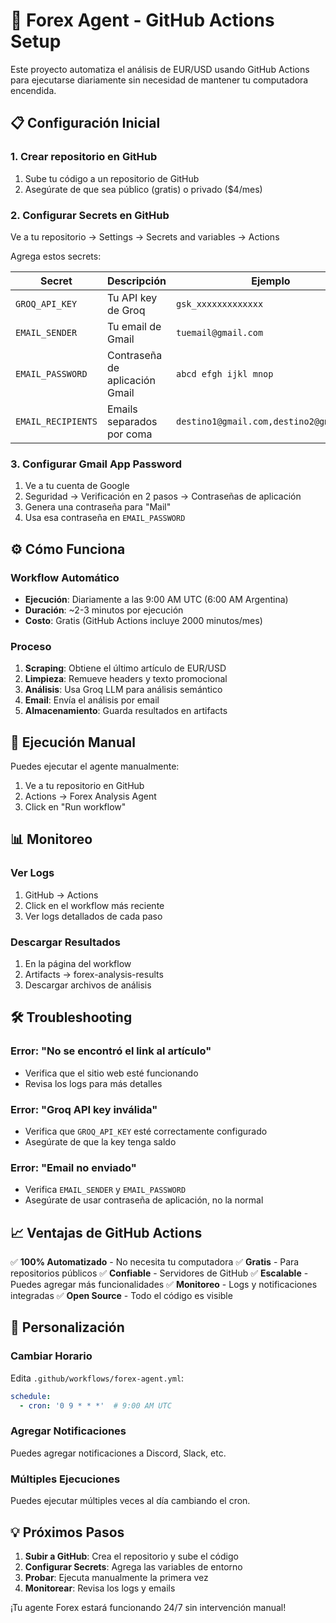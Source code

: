 # 🚀 Forex Agent - GitHub Actions Setup

Este proyecto automatiza el análisis de EUR/USD usando GitHub Actions para ejecutarse diariamente sin necesidad de mantener tu computadora encendida.

## 📋 Configuración Inicial

### 1. Crear repositorio en GitHub
1. Sube tu código a un repositorio de GitHub
2. Asegúrate de que sea público (gratis) o privado ($4/mes)

### 2. Configurar Secrets en GitHub
Ve a tu repositorio → Settings → Secrets and variables → Actions

Agrega estos secrets:

| Secret | Descripción | Ejemplo |
|--------|-------------|---------|
| `GROQ_API_KEY` | Tu API key de Groq | `gsk_xxxxxxxxxxxxx` |
| `EMAIL_SENDER` | Tu email de Gmail | `tuemail@gmail.com` |
| `EMAIL_PASSWORD` | Contraseña de aplicación Gmail | `abcd efgh ijkl mnop` |
| `EMAIL_RECIPIENTS` | Emails separados por coma | `destino1@gmail.com,destino2@gmail.com` |

### 3. Configurar Gmail App Password
1. Ve a tu cuenta de Google
2. Seguridad → Verificación en 2 pasos → Contraseñas de aplicación
3. Genera una contraseña para "Mail"
4. Usa esa contraseña en `EMAIL_PASSWORD`

## ⚙️ Cómo Funciona

### Workflow Automático
- **Ejecución**: Diariamente a las 9:00 AM UTC (6:00 AM Argentina)
- **Duración**: ~2-3 minutos por ejecución
- **Costo**: Gratis (GitHub Actions incluye 2000 minutos/mes)

### Proceso
1. **Scraping**: Obtiene el último artículo de EUR/USD
2. **Limpieza**: Remueve headers y texto promocional
3. **Análisis**: Usa Groq LLM para análisis semántico
4. **Email**: Envía el análisis por email
5. **Almacenamiento**: Guarda resultados en artifacts

## 🔧 Ejecución Manual

Puedes ejecutar el agente manualmente:
1. Ve a tu repositorio en GitHub
2. Actions → Forex Analysis Agent
3. Click en "Run workflow"

## 📊 Monitoreo

### Ver Logs
1. GitHub → Actions
2. Click en el workflow más reciente
3. Ver logs detallados de cada paso

### Descargar Resultados
1. En la página del workflow
2. Artifacts → forex-analysis-results
3. Descargar archivos de análisis

## 🛠️ Troubleshooting

### Error: "No se encontró el link al artículo"
- Verifica que el sitio web esté funcionando
- Revisa los logs para más detalles

### Error: "Groq API key inválida"
- Verifica que `GROQ_API_KEY` esté correctamente configurado
- Asegúrate de que la key tenga saldo

### Error: "Email no enviado"
- Verifica `EMAIL_SENDER` y `EMAIL_PASSWORD`
- Asegúrate de usar contraseña de aplicación, no la normal

## 📈 Ventajas de GitHub Actions

✅ **100% Automatizado** - No necesita tu computadora
✅ **Gratis** - Para repositorios públicos
✅ **Confiable** - Servidores de GitHub
✅ **Escalable** - Puedes agregar más funcionalidades
✅ **Monitoreo** - Logs y notificaciones integradas
✅ **Open Source** - Todo el código es visible

## 🔄 Personalización

### Cambiar Horario
Edita `.github/workflows/forex-agent.yml`:
```yaml
schedule:
  - cron: '0 9 * * *'  # 9:00 AM UTC
```

### Agregar Notificaciones
Puedes agregar notificaciones a Discord, Slack, etc.

### Múltiples Ejecuciones
Puedes ejecutar múltiples veces al día cambiando el cron.

## 💡 Próximos Pasos

1. **Subir a GitHub**: Crea el repositorio y sube el código
2. **Configurar Secrets**: Agrega las variables de entorno
3. **Probar**: Ejecuta manualmente la primera vez
4. **Monitorear**: Revisa los logs y emails

¡Tu agente Forex estará funcionando 24/7 sin intervención manual! 